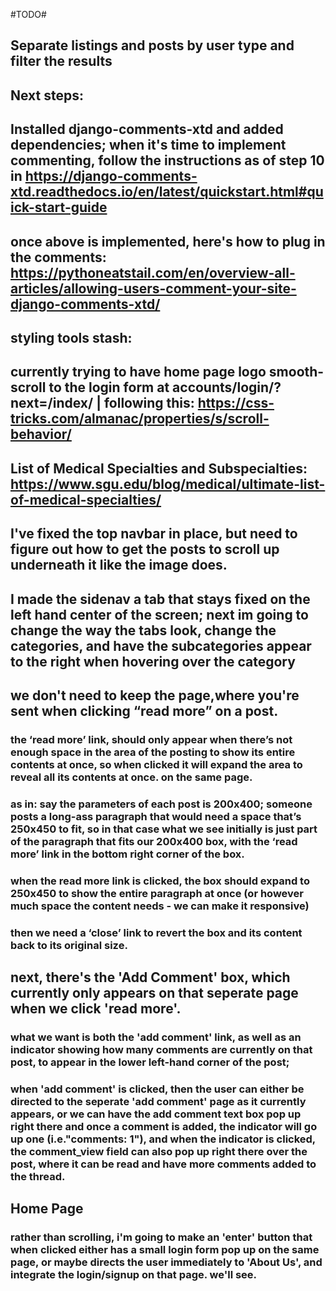 #TODO#



## Separate listings and posts by user type and filter the results

## Next steps:

## Installed django-comments-xtd and added dependencies; when it's time to implement commenting, follow the instructions as of step 10 in https://django-comments-xtd.readthedocs.io/en/latest/quickstart.html#quick-start-guide

## once above is implemented, here's how to plug in the comments: https://pythoneatstail.com/en/overview-all-articles/allowing-users-comment-your-site-django-comments-xtd/

## styling tools stash: 
## 
## currently trying to have home page logo smooth-scroll to the login form at accounts/login/?next=/index/ | following this: https://css-tricks.com/almanac/properties/s/scroll-behavior/


## List of Medical Specialties and Subspecialties: https://www.sgu.edu/blog/medical/ultimate-list-of-medical-specialties/

## I've fixed the top navbar in place, but need to figure out how to get the posts to scroll up underneath it like the image does.

## I made the sidenav a tab that stays fixed on the left hand center of the screen; next im going to change the way the tabs look, change the categories, and have the subcategories appear to the right when hovering over the category

## we don't need to keep the page,where you're sent when clicking “read more” on a post.
### the ‘read more’ link, should only appear when there’s not enough space in the area of the posting to show its entire contents at once, so when clicked it will expand the area to reveal all its contents at once. on the same page. 

### as in: say the parameters of each post is 200x400; someone posts a long-ass paragraph that would need a space that’s 250x450 to fit, so in that case what we see initially is just part of the paragraph that fits our 200x400 box, with the ‘read more’ link in the bottom right corner of the box.

### when the read more link is clicked, the box should expand to 250x450 to show the entire paragraph at once (or however much space the content needs - we can make it responsive)

### then we need a ‘close’ link to revert the box and its content back to its original size.

## next, there's the 'Add Comment' box, which currently only appears on that seperate page when we click 'read more'. 

### what we want is both the 'add comment' link, as well as an indicator showing how many comments are currently on that post, to appear in the lower left-hand corner of the post; 

### when 'add comment' is clicked, then the user can either be directed to the seperate 'add comment' page as it currently appears, or we can have the add comment text box pop up right there and once a comment is added, the indicator will go up one (i.e."comments: 1"), and when the indicator is clicked, the comment_view field can also pop up right there over the post, where it can be read and have more comments added to the thread.

## Home Page

### rather than scrolling, i'm going to make an 'enter' button that when clicked either has a small login form pop up on the same page, or maybe directs the user immediately to 'About Us', and integrate the login/signup on that page. we'll see.


